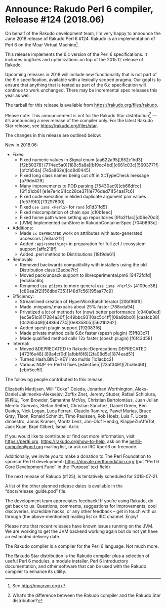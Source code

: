# Announce: Rakudo Perl 6 compiler, Release #124 (2018.06)

On behalf of the Rakudo development team, I’m very happy to announce the
June 2018 release of Rakudo Perl 6 #124. Rakudo is an implementation of
Perl 6 on the Moar Virtual Machine[^1].

This release implements the 6.c version of the Perl 6 specifications.
It includes bugfixes and optimizations on top of
the 2015.12 release of Rakudo.

Upcoming releases in 2018 will include new functionality that is not
part of the 6.c specification, available with a lexically scoped
pragma. Our goal is to ensure that anything that is tested as part of the
6.c specification will continue to work unchanged. There may be incremental
spec releases this year as well.

The tarball for this release is available from <https://rakudo.org/files/rakudo>.

Please note: This announcement is not for the Rakudo Star
distribution[^2] — it’s announcing a new release of the compiler
only. For the latest Rakudo Star release, see
<https://rakudo.org/files/star>.

The changes in this release are outlined below:

New in 2018.06:
  + Fixes:
    + Fixed numeric values in Signal enum [aa622a95][852c1bd3][f2b50378]
        [774ec5a0][189c5a8a][b19cc4bd][c661c03c][5603771f][bfcfa5da]
        [7e5a862e][cd8d0445]
    + Fixed long class names being cut off in X::TypeCheck message [a79de429]
    + Many improvements to POD parsing [75430ac9][cb66dfcc][6f1b1cb6]
        [e1e7e4c6][cc28ce37][e776ded7][54aa17c6]
    + Fixed code execution in elided duplicate argument pair values
        [fc57f9f0][73297600]
    + Fixed `use isms <Perl5>` for `rand` [d1d31fd5]
    + Fixed miscompilation of chain ops [c10b1eec]
    + Fixed home path when setting up repositories [91b211ac][d06e70c3]
    + [JVM] Implemented canStore in RakudoContainerSpec [704b893c]
  + Additions:
    + Made `is DEPRECATED` work on attributes with auto-generated
        accessors [7e3aa2f2]
    + Added `:api<something>` in preparation for full zef / ecosystem
        support [affc218f]
    + Added .perl method to Distributions [18f9de61]
  + Removals:
    + Removed backwards compatibility with installers using the
        old Distribution class [2acbe7fc]
    + Moved pack/unpack support to lib/experimental.pm6 [9472fdfd][edc6ac6b]
    + Renamed `use p5isms` to more general `use isms <Perl5>` [4109ce36]
        [c80ea2f2][56dbd735][148d7c56][95aa77c9]
  + Efficiency:
    + Streamlined creation of HyperWorkBatchIterator [20bf96f9]
    + Made .minpairs/.maxpairs about 25% faster [788cda94]
    + Privatized a lot of methods for (now) better performance
        [c940a0ed][ec5e51c8][7284a30f][c49bbc93][0ac5c4ff][09a9bbc0]
        [caafcb38][0c265d49][48864774][0e835805][5621b262]
    + Added spesh plugin support [192083f6]
    + Made private method calls 6.6x faster (spesh plugin) [51ff83c7]
    + Made qualified method calls 12x faster (spesh plugin) [f6f43d58]
  + Internal:
    + Moved &DEPRECATED to Rakudo::Deprecations.DEPRECATED [472f6e48]
        [89a4cf0d][afbbf8f8][2fa08d5e][874ead51]
    + Turned Hash.BIND-KEY into multis [1c1acbc2]
    + Various NQP ↔ Perl 6 fixes [e4ecf5e5][23af3491][7bc6e46f][cbb5ee5f]


The following people contributed to this release:

Elizabeth Mattijsen, Will "Coke" Coleda, Jonathan Worthington,
Aleks-Daniel Jakimenko-Aleksejev, Zoffix Znet, Jeremy Studer,
Rafael Schipiura, 陈梓立, Tom Browder, Samantha McVey, Christian Bartolomäus,
Juan Julián Merelo Guervós, Stefan Seifert, Christian Sánchez, Daniel Green,
Ben Davies, Nick Logan, Luca Ferrari, Claudio Ramirez, Paweł Murias,
Bruce Gray, Tison, Ronald Schmidt, Timo Paulssen, Rob Hoelz, Luis F. Uceta,
dmaestro, Jonas Kramer, Moritz Lenz, Jan-Olof Hendig, KlappeZuAffeTot,
Jack Kuan, Brad Gilbert, İsmail Arılık

If you would like to contribute or find out more information, visit
<https://perl6.org>, <https://rakudo.org/how-to-help>, ask on the
<perl6-compiler@perl.org> mailing list, or ask on IRC #perl6 on freenode.

Additionally, we invite you to make a donation to The Perl Foundation
to sponsor Perl 6 development: <https://donate.perlfoundation.org/>
(put “Perl 6 Core Development Fund” in the ‘Purpose’ text field)

The next release of Rakudo (#125), is tentatively scheduled for 2018-07-21.

A list of the other planned release dates is available in the
“docs/release_guide.pod” file.

The development team appreciates feedback! If you’re using Rakudo, do
get back to us. Questions, comments, suggestions for improvements, cool
discoveries, incredible hacks, or any other feedback – get in touch with
us through (the above-mentioned) mailing list or IRC channel. Enjoy!

Please note that recent releases have known issues running on the JVM.
We are working to get the JVM backend working again but do not yet have
an estimated delivery date.

[^1]: See <http://moarvm.org/>

[^2]: What’s the difference between the Rakudo compiler and the Rakudo
Star distribution?

The Rakudo compiler is a compiler for the Perl 6 language.
Not much more.

The Rakudo Star distribution is the Rakudo compiler plus a selection
of useful Perl 6 modules, a module installer, Perl 6 introductory
documentation, and other software that can be used with the Rakudo
compiler to enhance its utility.
